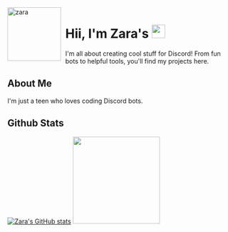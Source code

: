 <img width="120" height="120" align="left" style="float: left; margin: 0 10px 0 0;" alt="zara" src="https://github.com/zangels0.png">

# Hii, I'm Zara's <img src="https://raw.githubusercontent.com/MartinHeinz/MartinHeinz/master/wave.gif" width="30px" height="30px">

I'm all about creating cool stuff for Discord! From fun bots to helpful tools, you'll find my projects here.

## About Me

I'm just a teen who loves coding Discord bots.

## Github Stats

[![Zara's GitHub stats](https://github-readme-stats.vercel.app/api?username=zangels0&theme=radical&include_all_commits=true&show_icons=true)](https://github.com/zangels)
<img src="https://github-readme-stats.vercel.app/api/top-langs/?username=zangels0&theme=radical&langs_count=10&hide=html,css,makefile,shell,Dockerfile&layout=compact&custom_title=Zara's%20Top%20Languages" height=195px/>
<br>
